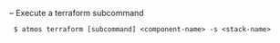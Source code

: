 – Execute a terraform subcommand

```
 $ atmos terraform [subcommand] <component-name> -s <stack-name>
```
